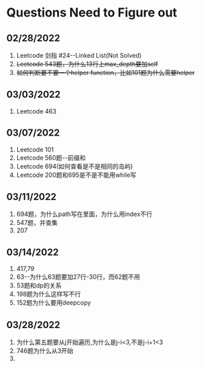 # Questions Need to Figure out

## 02/28/2022
1. Leetcode 剑指 #24--Linked List(Not Solved)
2. ~~Leetcode 543题，为什么13行上max_depth要加self~~
3. ~~如何判断要不要一个helper function，比如101题为什么需要helper~~

## 03/03/2022
1. Leetcode 463

## 03/07/2022
1. Leetcode 101
2. Leetcode 560题--前缀和
3. Leetcode 694(如何查看是不是相同的岛屿)
4. Leetcode 200题和695是不是不能用while写


## 03/11/2022
1. 694题，为什么path写在里面，为什么用index不行
2. 547题，并查集
3. 207


## 03/14/2022
1. 417,79
2. 63--为什么63题要加27行-30行，而62题不用
3. 53题和dp的关系
4. 198题为什么这样写不行
5. 152题为什么要用deepcopy

## 03/28/2022
1. 为什么第五题要从j开始遍历,为什么是j-i<3,不是j-i+1<3
2. 746题为什么从3开始
3. 


